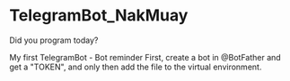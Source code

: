# TelegramBot_NakMuay
 Did you program today?

 My first TelegramBot - Bot reminder
 First, create a bot in @BotFather and get a "TOKEN", and only then add the file to the virtual environment.
